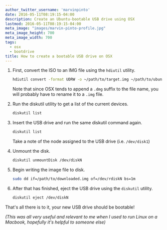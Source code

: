 ```yaml
---
author_twitter_username: 'marvinpinto'
date: 2016-05-11T08:19:15-04:00
description: Create an Ubuntu-bootable USB drive using OSX
lastmod: 2016-05-11T08:19:15-04:00
meta_image: "images/marvin-pinto-profile.jpg"
meta_image_height: 700
meta_image_width: 700
tags:
  - osx
  - bootdrive
title: How to create a bootable USB drive on OSX
---
```


1. First, convert the ISO to an IMG file using the `hdiutil` utility.

    ``` bash
    hdiutil convert -format UDRW -o ~/path/to/target.img ~/path/to/ubuntu.iso
    ```

    Note that since OSX tends to append a `.dmg` suffix to the file name, you
    will probably have to rename it to a `.img` file.

1. Run the diskutil utility to get a list of the current devices.

    ``` bash
    diskutil list
    ```

1. Insert the USB drive and run the same diskutil command again.

    ``` bash
    diskutil list
    ```

    Take a note of the node assigned to the USB drive (i.e. `/dev/disk1`)

1. Unmount the disk.

    ``` bash
    diskutil unmountDisk /dev/diskN
    ```

1. Begin writing the image file to disk.

    ``` bash
    sudo dd if=/path/to/downloaded.img of=/dev/rdiskN bs=1m
    ```

1. After that has finished, eject the USB drive using the `diskutil` utility.

    ``` bash
    diskutil eject /dev/diskN
    ```

That's all there is to it, your new USB drive should be bootable!

_(This was all very useful and relevant to me when I used to run Linux on a
Macbook, hopefully it's helpful to someone else)_
